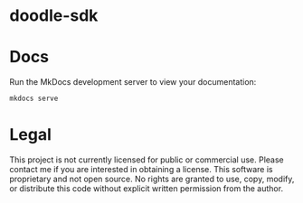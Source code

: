 # doodle-sdk

# Docs

Run the MkDocs development server to view your documentation:

``` bash
mkdocs serve
```


# Legal
This project is not currently licensed for public or commercial use. Please contact me if you are interested in obtaining a license.
This software is proprietary and not open source. No rights are granted to use, copy, modify, or distribute this code without explicit written permission from the author.

